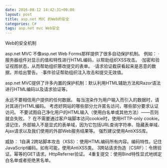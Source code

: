 ```yaml
---
date: 2016-08-12 14:42:31+00:00
layout: post
title: asp.net MVC 的Web的安全
categories: C#
tags: asp.net mvc Web安全
---
```

Web的安全机制

asp.net MVC 不像asp.net Web Forms那样提供了很多自动保护机制。
例如：
·服务器组件对显示的值和特性进行HTML编码，以帮助组织XSS攻击。
·加密和验证视图状态，从而帮助组织篡改提交的表单。
·请求验证截获看起来是恶意的数据，并给出警告。
·事件验证帮助组织注入攻击和提交无效值。

asp.net MVC提供了许多内置的保护机制：默认利用HTML辅助方法和Razor语法进行HTML编码以及请求验证等。

永远不要相信用户提供的任何数据。
每当渲染作为用户输入而引入的数据时，请对其进行HTML编码。
考虑好网站的哪些部分允许匿名访问，哪些部分要求认证访问。
不要试图自己净化用户的HTML输入（使用白名单或其他方法）——否则就会失败。？
在不需要通过客户端脚本访问cookie时，使用HTTP-only cookie。
请记住，外部输入不是显式的表单域，因为它包括URL查询字符串、隐藏表单域、Ajax请求以及我们使用的外部Web服务结果等。
强烈建议使用AntiXSS库。

威胁：
1自满
2跨站脚本攻击（XSS）：使用HTML编码所有内容。编码特性。记住JavaScript编码。如有可能，使用AntiXSS类。
3跨站请求伪造（CSRF）：令牌验证。幂等的GET请求。HttpReferrer验证。
4重复提交：使用Bind特性显式地绑定白名单或者拒绝黑名单。
